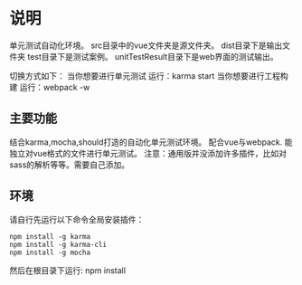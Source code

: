 # 说明

单元测试自动化环境。
src目录中的vue文件夹是源文件夹。
dist目录下是输出文件夹
test目录下是测试案例。
unitTestResult目录下是web界面的测试输出。

切换方式如下：
当你想要进行单元测试 运行：karma start
当你想要进行工程构建 运行：webpack -w


## 主要功能

结合karma,mocha,should打造的自动化单元测试环境。
配合vue与webpack.
能独立对vue格式的文件进行单元测试。
注意：通用版并没添加许多插件，比如对sass的解析等等。需要自己添加。

## 环境

请自行先运行以下命令全局安装插件：

```
npm install -g karma
npm install -g karma-cli
npm install -g mocha

```

然后在根目录下运行:
npm install

